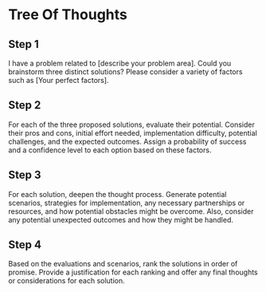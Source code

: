 # Tree Of Thoughts

## Step 1

I have a problem related to [describe your problem area]. Could you brainstorm three distinct solutions? Please consider a variety of factors such as [Your perfect factors].

## Step 2

For each of the three proposed solutions, evaluate their potential. Consider their pros and cons, initial effort needed, implementation difficulty, potential challenges, and the expected outcomes. Assign a probability of success and a confidence level to each option based on these factors.

## Step 3

For each solution, deepen the thought process. Generate potential scenarios, strategies for implementation, any necessary partnerships or resources, and how potential obstacles might be overcome. Also, consider any potential unexpected outcomes and how they might be handled.

## Step 4

Based on the evaluations and scenarios, rank the solutions in order of promise. Provide a justification for each ranking and offer any final thoughts or considerations for each solution.
